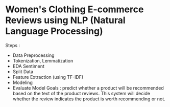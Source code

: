 # Women's Clothing E-commerce Reviews using NLP (Natural Language Processing)
Steps :
- Data Preprocessing
- Tokenization, Lemmatization
- EDA Sentiment
- Split Data
- Feature Extraction (using TF-IDF)
- Modeling
- Evaluate Model
Goals : predict whether a product will be recommended based on the text of the product reviews. This system will decide whether the review indicates the product is worth recommending or not.
